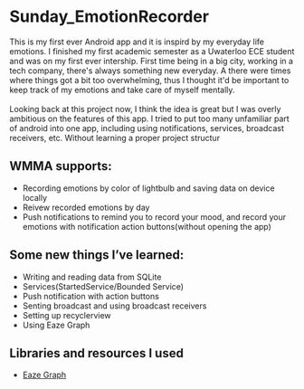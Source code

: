 # Sunday_EmotionRecorder

This is my first ever Android app and it is inspird by my everyday life emotions. I finished my first academic semester as a Uwaterloo ECE student and was on my first ever intership. First time being in a big city, working in a tech company, there's always something new everyday. A there were times where things got a bit too overwhelming, thus I thought it'd be important to keep track of my emotions and take care of myself mentally.
<br/>
<br/>
Looking back at this project now, I think the idea is great but I was overly ambitious on the features of this app. I tried to put too many unfamiliar part of android into one app, including using notifications, services, broadcast receivers, etc. Without learning a proper project structur


## WMMA supports:
- Recording emotions by color of lightbulb and saving data on device locally
- Reivew recorded emotions by day
- Push notifications to remind you to record your mood, and record your emotions with notification action buttons(without opening the app)

## Some new things I’ve learned:
- Writing and reading data from SQLite
- Services(StartedService/Bounded Service)
- Push notification with action buttons
- Senting broadcast and using broadcast receivers
- Setting up recyclerview
- Using Eaze Graph

## Libraries and resources I used 
- [Eaze Graph](https://github.com/blackfizz/EazeGraph)
